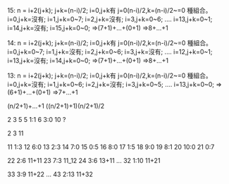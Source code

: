15:
n = i+2(j+k); j+k=(n-i)/2; i=0,j+k有 j=0(n-i)/2,k=(n-i)/2~=0 種組合。
i=0,j+k=沒有;
i=1,j+k=0~7;
i=2,j+k=沒有;
i=3,j+k=0~6;
....
i=13,j+k=0~1;
i=14,j+k=沒有;
i=15,j+k=0~0;
=>(7+1)+...+(0+1)
=>8+...+1

14:
n = i+2(j+k); j+k=(n-i)/2; i=0,j+k有 j=0(n-i)/2,k=(n-i)/2~=0 種組合。
i=0,j+k=0~7;
i=1,j+k=沒有;
i=2,j+k=0~6;
i=3,j+k=沒有;
....
i=12,j+k=0~1;
i=13,j+k=沒有;
i=14,j+k=0~0;
=>(7+1)+...+(0+1)
=>8+...+1

13:
n = i+2(j+k); j+k=(n-i)/2; i=0,j+k有 j=0(n-i)/2,k=(n-i)/2~=0 種組合。
i=0,j+k=沒有;
i=1,j+k=0~6;
i=2,j+k=沒有;
i=3,j+k=0~5;
....
i=13,j+k=0~0;
=>(6+1)+...+(0+1)
=>7+...+1

(n/2+1)+...+1
((n/2+1)+1)(n/2+1)/2

2 3 5
5 1:1
6 3:0
10 ?

2 3 11

11 1:3
12 6:0
13 2:3
14 7:0
15 0:5
16 8:0
17 1:5
18 9:0
19 8:1
20 10:0
21 0:7

22 2:6 11+11
23 7:3 11_12
24 3:6 13+11
...
32 1:10 11+21

33 3:9 11+22
...
43 2:13 11+32